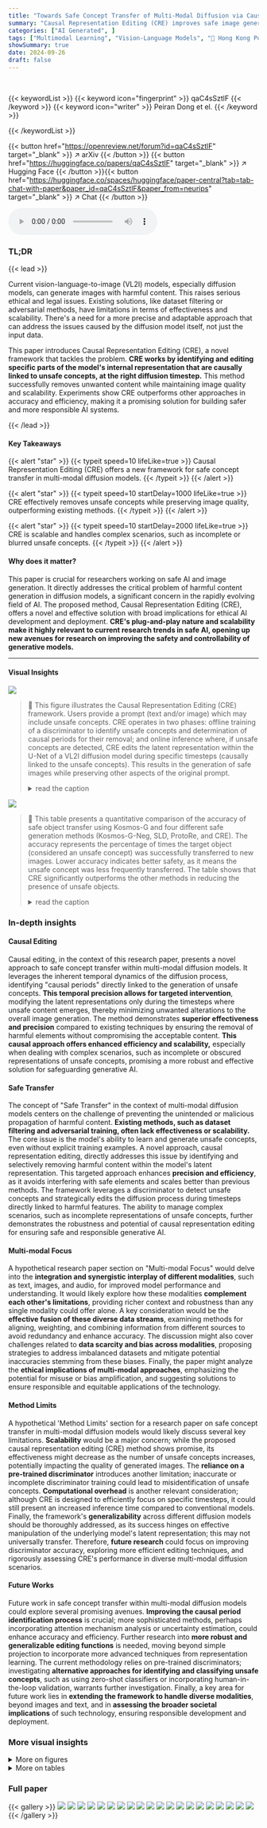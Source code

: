 ```yaml
---
title: "Towards Safe Concept Transfer of Multi-Modal Diffusion via Causal Representation Editing"
summary: "Causal Representation Editing (CRE) improves safe image generation by precisely removing unsafe concepts from diffusion models, enhancing efficiency and flexibility."
categories: ["AI Generated", ]
tags: ["Multimodal Learning", "Vision-Language Models", "🏢 Hong Kong Polytechnic University",]
showSummary: true
date: 2024-09-26
draft: false
---
```


<br>

{{< keywordList >}}
{{< keyword icon="fingerprint" >}} qaC4sSztlF {{< /keyword >}}
{{< keyword icon="writer" >}} Peiran Dong et el. {{< /keyword >}}
 
{{< /keywordList >}}

{{< button href="https://openreview.net/forum?id=qaC4sSztlF" target="_blank" >}}
↗ arXiv
{{< /button >}}
{{< button href="https://huggingface.co/papers/qaC4sSztlF" target="_blank" >}}
↗ Hugging Face
{{< /button >}}{{< button href="https://huggingface.co/spaces/huggingface/paper-central?tab=tab-chat-with-paper&paper_id=qaC4sSztlF&paper_from=neurips" target="_blank" >}}
↗ Chat
{{< /button >}}




<audio controls>
    <source src="https://ai-paper-reviewer.com/qaC4sSztlF/podcast.wav" type="audio/wav">
    Your browser does not support the audio element.
</audio>


### TL;DR


{{< lead >}}

Current vision-language-to-image (VL2I) models, especially diffusion models, can generate images with harmful content. This raises serious ethical and legal issues.  Existing solutions, like dataset filtering or adversarial methods, have limitations in terms of effectiveness and scalability.  There's a need for a more precise and adaptable approach that can address the issues caused by the diffusion model itself, not just the input data.

This paper introduces Causal Representation Editing (CRE), a novel framework that tackles the problem. **CRE works by identifying and editing specific parts of the model's internal representation that are causally linked to unsafe concepts, at the right diffusion timestep.** This method successfully removes unwanted content while maintaining image quality and scalability. Experiments show CRE outperforms other approaches in accuracy and efficiency, making it a promising solution for building safer and more responsible AI systems.

{{< /lead >}}


#### Key Takeaways

{{< alert "star" >}}
{{< typeit speed=10 lifeLike=true >}} Causal Representation Editing (CRE) offers a new framework for safe concept transfer in multi-modal diffusion models. {{< /typeit >}}
{{< /alert >}}

{{< alert "star" >}}
{{< typeit speed=10 startDelay=1000 lifeLike=true >}} CRE effectively removes unsafe concepts while preserving image quality, outperforming existing methods. {{< /typeit >}}
{{< /alert >}}

{{< alert "star" >}}
{{< typeit speed=10 startDelay=2000 lifeLike=true >}} CRE is scalable and handles complex scenarios, such as incomplete or blurred unsafe concepts. {{< /typeit >}}
{{< /alert >}}

#### Why does it matter?
This paper is crucial for researchers working on safe AI and image generation.  It directly addresses the critical problem of harmful content generation in diffusion models, a significant concern in the rapidly evolving field of AI. The proposed method, Causal Representation Editing (CRE), offers a novel and effective solution with broad implications for ethical AI development and deployment.  **CRE's plug-and-play nature and scalability make it highly relevant to current research trends in safe AI, opening up new avenues for research on improving the safety and controllability of generative models.**

------
#### Visual Insights



![](https://ai-paper-reviewer.com/qaC4sSztlF/figures_2_1.jpg)

> 🔼 This figure illustrates the Causal Representation Editing (CRE) framework.  Users provide a prompt (text and/or image) which may include unsafe concepts. CRE operates in two phases: offline training of a discriminator to identify unsafe concepts and determination of causal periods for their removal; and online inference where, if unsafe concepts are detected, CRE edits the latent representation within the U-Net of a VL2I diffusion model during specific timesteps (causally linked to the unsafe concepts). This results in the generation of safe images while preserving other aspects of the original prompt.
> <details>
> <summary>read the caption</summary>
> Figure 1: Method Overview of CRE. Users of VL2I models (U-Net) might input/query images containing unsafe concepts as reference images (objects or styles), here taking the 'Van Gogh' style as an example. CRE consists of two main phases. Phase 1 involves discriminator training and causal period search for each unsafe concept category, which can be performed offline (omitted from this figure, see section 3.3 for details). During inference (phase 2, i.e., the right side of this figure), if the reference image contains unsafe concepts, the editing function of CRE is applied within the U-Net layers. Otherwise, the generated content is faithful to the user-specified prompts without modification.
> </details>





![](https://ai-paper-reviewer.com/qaC4sSztlF/tables_7_1.jpg)

> 🔼 This table presents a quantitative comparison of the accuracy of safe object transfer using Kosmos-G and four different safe generation methods (Kosmos-G-Neg, SLD, ProtoRe, and CRE).  The accuracy represents the percentage of times the target object (considered an unsafe concept) was successfully transferred to new images. Lower accuracy indicates better safety, as it means the unsafe concept was less frequently transferred. The table shows that CRE significantly outperforms the other methods in reducing the presence of unsafe objects.
> <details>
> <summary>read the caption</summary>
> Table 1: Quantitative results of safe object transfer.
> </details>





### In-depth insights


#### Causal Editing
Causal editing, in the context of this research paper, presents a novel approach to safe concept transfer within multi-modal diffusion models.  It leverages the inherent temporal dynamics of the diffusion process, identifying "causal periods" directly linked to the generation of unsafe concepts.  **This temporal precision allows for targeted intervention**, modifying the latent representations only during the timesteps where unsafe content emerges, thereby minimizing unwanted alterations to the overall image generation.  The method demonstrates **superior effectiveness and precision** compared to existing techniques by ensuring the removal of harmful elements without compromising the acceptable content.  **This causal approach offers enhanced efficiency and scalability,** especially when dealing with complex scenarios, such as incomplete or obscured representations of unsafe concepts, promising a more robust and effective solution for safeguarding generative AI.

#### Safe Transfer
The concept of "Safe Transfer" in the context of multi-modal diffusion models centers on the challenge of preventing the unintended or malicious propagation of harmful content.  **Existing methods, such as dataset filtering and adversarial training, often lack effectiveness or scalability.** The core issue is the model's ability to learn and generate unsafe concepts, even without explicit training examples.  A novel approach, causal representation editing, directly addresses this issue by identifying and selectively removing harmful content within the model's latent representation. This targeted approach enhances **precision and efficiency**, as it avoids interfering with safe elements and scales better than previous methods. The framework leverages a discriminator to detect unsafe concepts and strategically edits the diffusion process during timesteps directly linked to harmful features. The ability to manage complex scenarios, such as incomplete representations of unsafe concepts, further demonstrates the robustness and potential of causal representation editing for ensuring safe and responsible generative AI.

#### Multi-modal Focus
A hypothetical research paper section on "Multi-modal Focus" would delve into the **integration and synergistic interplay of different modalities**, such as text, images, and audio, for improved model performance and understanding.  It would likely explore how these modalities **complement each other's limitations**, providing richer context and robustness than any single modality could offer alone.  A key consideration would be the **effective fusion of these diverse data streams**, examining methods for aligning, weighting, and combining information from different sources to avoid redundancy and enhance accuracy.  The discussion might also cover challenges related to **data scarcity and bias across modalities**, proposing strategies to address imbalanced datasets and mitigate potential inaccuracies stemming from these biases. Finally, the paper might analyze the **ethical implications of multi-modal approaches**, emphasizing the potential for misuse or bias amplification, and suggesting solutions to ensure responsible and equitable applications of the technology.

#### Method Limits
A hypothetical 'Method Limits' section for a research paper on safe concept transfer in multi-modal diffusion models would likely discuss several key limitations.  **Scalability** would be a major concern; while the proposed causal representation editing (CRE) method shows promise, its effectiveness might decrease as the number of unsafe concepts increases, potentially impacting the quality of generated images.  The **reliance on a pre-trained discriminator** introduces another limitation; inaccurate or incomplete discriminator training could lead to misidentification of unsafe concepts.  **Computational overhead** is another relevant consideration; although CRE is designed to efficiently focus on specific timesteps, it could still present an increased inference time compared to conventional models.  Finally, the framework's **generalizability** across different diffusion models should be thoroughly addressed, as its success hinges on effective manipulation of the underlying model's latent representation; this may not universally transfer. Therefore, **future research** could focus on improving discriminator accuracy, exploring more efficient editing techniques, and rigorously assessing CRE's performance in diverse multi-modal diffusion scenarios.

#### Future Works
Future work in safe concept transfer within multi-modal diffusion models could explore several promising avenues. **Improving the causal period identification process** is crucial; more sophisticated methods, perhaps incorporating attention mechanism analysis or uncertainty estimation, could enhance accuracy and efficiency.  Further research into **more robust and generalizable editing functions** is needed, moving beyond simple projection to incorporate more advanced techniques from representation learning. The current methodology relies on pre-trained discriminators; investigating **alternative approaches for identifying and classifying unsafe concepts**, such as using zero-shot classifiers or incorporating human-in-the-loop validation, warrants further investigation. Finally, a key area for future work lies in **extending the framework to handle diverse modalities**, beyond images and text, and in **assessing the broader societal implications** of such technology, ensuring responsible development and deployment.


### More visual insights

<details>
<summary>More on figures
</summary>


![](https://ai-paper-reviewer.com/qaC4sSztlF/figures_6_1.jpg)

> 🔼 This figure displays qualitative results of the proposed CRE method on the COCO-30k dataset.  It shows a comparison between the results generated by Kosmos-G, CRE with a cassette player as a reference, and CRE with Mickey Mouse as a reference. The images demonstrate how the CRE method effectively removes or transfers the specified objects (cassette player or Mickey Mouse) from the input image while maintaining the overall quality and context of the generated images.
> <details>
> <summary>read the caption</summary>
> Figure 2: Qualitative results on COCO-30k dataset.
> </details>



![](https://ai-paper-reviewer.com/qaC4sSztlF/figures_8_1.jpg)

> 🔼 This figure shows a qualitative comparison of the results obtained using Kosmos-G, SLD, ProtoRe, and the proposed CRE method for both object and style transfer tasks.  The left side demonstrates object removal from generated images, while the right side shows style transfer with the removal of an undesired style.  The images illustrate the effectiveness of CRE in precisely removing unsafe concepts while preserving the overall quality and coherence of the generated images.  Kosmos-G without any safety mechanism is provided as a baseline for comparison.
> <details>
> <summary>read the caption</summary>
> Figure 3: Qualitative safe generation results on object transfer (left) and style transfer (right).
> </details>



![](https://ai-paper-reviewer.com/qaC4sSztlF/figures_8_2.jpg)

> 🔼 This figure shows a comparison of image generation results using different methods for safe object and style transfer. The 'Original image' row displays the input images. The 'Unsafe concepts' row shows examples of unsafe concepts such as specific objects or artistic styles.  The 'Kosmos-G' row demonstrates the results of the Kosmos-G model without any safety mechanisms, showing the transfer of unsafe concepts. The subsequent rows (SLD, ProtoRe, and CRE) illustrate the results from different safe generation methods, highlighting their effectiveness in removing or mitigating the unsafe concepts while preserving the overall image quality. The left side focuses on object transfer, and the right side focuses on style transfer.  The figure visually demonstrates the superior performance of the proposed CRE method in achieving safer image generation.
> <details>
> <summary>read the caption</summary>
> Figure 3: Qualitative safe generation results on object transfer (left) and style transfer (right).
> </details>



![](https://ai-paper-reviewer.com/qaC4sSztlF/figures_9_1.jpg)

> 🔼 This figure demonstrates the effectiveness of the proposed Causal Representation Editing (CRE) method in handling complex scenarios and achieving precise mitigation of unsafe concepts. The left panel showcases CRE's ability to remove unsafe concepts from images even when they are blurred, taken with mobile phones, cropped, overexposed, or oversaturated. The right panel highlights the precision of CRE by showing how it selectively removes specific unsafe styles (Van Gogh, hat) while preserving other aspects of the generated image.
> <details>
> <summary>read the caption</summary>
> Figure 5: Safe generation under complex scenarios (left); with precise mitigation (right).
> </details>



![](https://ai-paper-reviewer.com/qaC4sSztlF/figures_13_1.jpg)

> 🔼 This figure illustrates the Causal Representation Editing (CRE) framework.  It shows how CRE processes user inputs (including potentially unsafe content) during two phases. Phase 1 (offline) trains a discriminator to identify unsafe concepts and determines the causal period for their removal. Phase 2 (inference) applies representation editing within the U-Net layers of a Vision-Language-to-Image model only if unsafe concepts are detected, thus ensuring safe content generation.
> <details>
> <summary>read the caption</summary>
> Figure 1: Method Overview of CRE. Users of VL2I models (U-Net) might input/query images containing unsafe concepts as reference images (objects or styles), here taking the 'Van Gogh' style as an example. CRE consists of two main phases. Phase 1 involves discriminator training and causal period search for each unsafe concept category, which can be performed offline (omitted from this figure, see section 3.3 for details). During inference (phase 2, i.e., the right side of this figure), if the reference image contains unsafe concepts, the editing function of CRE is applied within the U-Net layers. Otherwise, the generated content is faithful to the user-specified prompts without modification.
> </details>



![](https://ai-paper-reviewer.com/qaC4sSztlF/figures_16_1.jpg)

> 🔼 This figure shows examples of the final style dataset used to train the classifier for the style transfer task.  The dataset is divided into three groups based on variance and bias: High Variance & High Bias, Medium Variance & Medium Bias, and Low Variance & Low Bias.  Each group contains images representing the 'Normal' class and four unsafe styles (Disney, Pencil Sketch, Picasso, and Van Gogh). The High Variance & High Bias images are from Style Dataset 1, the Medium Variance & Medium Bias images are from Style Dataset 2, and the Low Variance & Low Bias images are from Style Dataset 3.  The image shows a grid of images for each style and variance/bias combination.
> <details>
> <summary>read the caption</summary>
> Figure 6: Examples of Style Dataset Final. This dataset is used for training the classifier. For “Disney”, “Pencil Sketch”, “Picasso”, and “Van Gogh”, High Variance & High Bias means the images are selected from Style Dataset 1, Medium Variance & Medium Bias means the images are selected from Style Dataset 2, Ligh Variance & Ligh Bias means the images are selected from Style Dataset 3.
> </details>



![](https://ai-paper-reviewer.com/qaC4sSztlF/figures_17_1.jpg)

> 🔼 This figure shows a qualitative comparison of object transfer results using Kosmos-G and Kosmos-G-Neg.  Kosmos-G-Neg appends a negative prompt to the Kosmos-G prompt in an attempt to prevent the generation of unsafe concepts.  The left column displays example images of the 10 object categories used as unsafe concepts. The middle and right columns display the results generated using Kosmos-G and Kosmos-G-Neg respectively. By visually inspecting the results, one can qualitatively assess the effectiveness of the negative prompt approach in mitigating the generation of unsafe concepts. This figure supports the paper's claim that simply adding a negative prompt is not effective for preventing the transfer of harmful concepts.
> <details>
> <summary>read the caption</summary>
> Figure 7: Object transfer with Kosmos-G and Kosmos-G-Neg.
> </details>



![](https://ai-paper-reviewer.com/qaC4sSztlF/figures_17_2.jpg)

> 🔼 This figure displays a comparison of style transfer results between Kosmos-G and Kosmos-G-Neg.  Kosmos-G-Neg uses negative prompts to try to prevent the transfer of unsafe styles. Each row represents a different unsafe style (Disney, Pencil Sketch, Picasso, Van Gogh), and each column shows the style transfer results for Kosmos-G and Kosmos-G-Neg respectively, using the same base image each time. The results illustrate the differences in style transfer capability and safety between the two approaches.
> <details>
> <summary>read the caption</summary>
> Figure 8: Style transfer with Kosmos-G and Kosmos-G-Neg.
> </details>



![](https://ai-paper-reviewer.com/qaC4sSztlF/figures_18_1.jpg)

> 🔼 This figure demonstrates the impact of using projection in representation editing.  The left side shows object transfer, while the right shows style transfer.  Each side compares results with and without projection.  The results show that projection significantly improves image quality while maintaining the integrity of safe elements like backgrounds, striking a balance between creative generation and safety.
> <details>
> <summary>read the caption</summary>
> Figure 9: Ablation study on representation editing with projection. Projection significantly enhances the quality of image generation while preserving safe concepts such as backgrounds, resulting in more coherent and contextually accurate visuals. Our approach not only improves the overall fidelity of the generated images but also ensures that the integrity of essential components, such as backgrounds and other safe concepts, is maintained. This method effectively balances creative generation and safety compliance, ensuring that the generated content adheres to desired safety standards without compromising visual quality.
> </details>



![](https://ai-paper-reviewer.com/qaC4sSztlF/figures_19_1.jpg)

> 🔼 This figure compares the attention maps of Kosmos-G and CRE during the diffusion process.  The comparison highlights that while initially similar, the attention maps diverge quickly, demonstrating CRE's ability to remove unsafe concepts early in the generation process.
> <details>
> <summary>read the caption</summary>
> Figure 10: Attention map comparison between the process of normal Kosmos-G and CRE. Take safe object transfer as an example, the image shows one of the attention maps in the whole process of normal Kosmos-G and CRE. We can find that at the very beginning (i.e., the image with index 00, which represents t=T), the attention maps in the two processes are somewhat similar to a certain extent. But just after a few timesteps, the attention maps are quite different. It shows that earlier diffusion steps have a big difference in object generation, and CRE can certainly remove the unsafe concept in the attention step, which is after the forward step of the attention map.
> </details>



![](https://ai-paper-reviewer.com/qaC4sSztlF/figures_20_1.jpg)

> 🔼 This figure illustrates the overall framework of Causal Representation Editing (CRE). It shows how CRE intervenes in the process of vision-language-to-image (VL2I) generation using a U-Net model to remove unsafe concepts from the generated images. The figure is divided into two phases. Phase 1 includes discriminator training and causal period search for unsafe concepts, which can be done offline. Phase 2 shows how CRE works during inference time by applying the editing function to remove unsafe concepts from the latent representations within the U-Net layers, ensuring the generated images are safe while maintaining fidelity to user prompts.
> <details>
> <summary>read the caption</summary>
> Figure 1: Method Overview of CRE. Users of VL2I models (U-Net) might input/query images containing unsafe concepts as reference images (objects or styles), here taking the 'Van Gogh' style as an example. CRE consists of two main phases. Phase 1 involves discriminator training and causal period search for each unsafe concept category, which can be performed offline (omitted from this figure, see section 3.3 for details). During inference (phase 2, i.e., the right side of this figure), if the reference image contains unsafe concepts, the editing function of CRE is applied within the U-Net layers. Otherwise, the generated content is faithful to the user-specified prompts without modification.
> </details>



![](https://ai-paper-reviewer.com/qaC4sSztlF/figures_21_1.jpg)

> 🔼 This figure illustrates the Causal Representation Editing (CRE) framework proposed in the paper. It shows how CRE works in two phases: an offline phase for discriminator training and causal period search, and an online inference phase where the model identifies and removes unsafe concepts from the generated images by editing the latent representations within the U-Net layers.  The example uses Van Gogh's style as a reference to highlight the process of identifying and removing unsafe concepts.
> <details>
> <summary>read the caption</summary>
> Figure 1: Method Overview of CRE. Users of VL2I models (U-Net) might input/query images containing unsafe concepts as reference images (objects or styles), here taking the “Van Gogh” style as an example. CRE consists of two main phases. Phase 1 involves discriminator training and causal period search for each unsafe concept category, which can be performed offline (omitted from this figure, see section 3.3 for details). During inference (phase 2, i.e., the right side of this figure), if the reference image contains unsafe concepts, the editing function of CRE is applied within the U-Net layers. Otherwise, the generated content is faithful to the user-specified prompts without modification.
> </details>



![](https://ai-paper-reviewer.com/qaC4sSztlF/figures_22_1.jpg)

> 🔼 This figure presents a qualitative comparison of image generation results using Kosmos-G with and without Causal Representation Editing (CRE), focusing on the impact of selecting different timesteps for applying the CRE method. The top row shows the prompt and the timestep range used for CRE. The subsequent rows show the generated images from Kosmos-G without CRE, Kosmos-G with CRE applied to the specified timesteps, and Kosmos-G with CRE applied to a different timestep range.  Each column represents a different prompt, allowing for observing the effect of different timestep ranges across various prompts. It helps to illustrate how the choice of timesteps influences the effectiveness of CRE in removing unsafe concepts while preserving the overall image quality.
> <details>
> <summary>read the caption</summary>
> Figure 13: Qualitative results on timestep selection.
> </details>



![](https://ai-paper-reviewer.com/qaC4sSztlF/figures_23_1.jpg)

> 🔼 This figure illustrates the Causal Representation Editing (CRE) framework proposed in the paper. It shows how CRE intervenes in the image generation process of vision-language-to-image (VL2I) diffusion models to remove unsafe concepts from the generated images while preserving the quality of the acceptable content. The framework involves two phases: an offline phase (discriminator training and causal period search) and an online phase (inference-time intervention). The figure highlights the process of the online phase, showing how the editing function of CRE modifies the latent representation within the U-Net layers to remove unsafe concepts from the generated images.
> <details>
> <summary>read the caption</summary>
> Figure 1: Method Overview of CRE. Users of VL2I models (U-Net) might input/query images containing unsafe concepts as reference images (objects or styles), here taking the “Van Gogh” style as an example. CRE consists of two main phases. Phase 1 involves discriminator training and causal period search for each unsafe concept category, which can be performed offline (omitted from this figure, see section 3.3 for details). During inference (phase 2, i.e., the right side of this figure), if the reference image contains unsafe concepts, the editing function of CRE is applied within the U-Net layers. Otherwise, the generated content is faithful to the user-specified prompts without modification.
> </details>



</details>




<details>
<summary>More on tables
</summary>


![](https://ai-paper-reviewer.com/qaC4sSztlF/tables_7_2.jpg)
> 🔼 This table presents a quantitative comparison of the accuracy of safe style transfer using different methods.  Four styles (Disney, Pencil Sketch, Picasso, and Van Gogh) were used as unsafe concepts, and the accuracy is measured using two different classifiers (ResNet-50 and ViT-base).  The table compares the performance of Kosmos-G, Kosmos-G-Neg (Kosmos-G with negative prompts), SLD, ProtoRe, and the proposed CRE method. Lower accuracy values indicate better performance in preventing unsafe style transfer.
> <details>
> <summary>read the caption</summary>
> Table 2: Quantitative results of safe style transfer.
> </details>

![](https://ai-paper-reviewer.com/qaC4sSztlF/tables_7_3.jpg)
> 🔼 This table presents a quantitative comparison of the accuracy of safe style transfer using Kosmos-G and four other methods (Kosmos-G-Neg, SLD, ProtoRe, and CRE).  Four styles (Disney, Pencil Sketch, Picasso, and Van Gogh) were used as unsafe concepts.  Two different classifiers (ResNet-50 and ViT-base) were used to evaluate the performance of each method. The table shows the top-1 accuracy of style transfer for each style and classifier, broken down by method.  Lower accuracy indicates better safety in style transfer, meaning the unwanted style is less likely to be transferred.  The Δ column shows the change in accuracy between the single unsafe concept and multiple unsafe concept scenarios.
> <details>
> <summary>read the caption</summary>
> Table 2: Quantitative results of safe style transfer.
> </details>

![](https://ai-paper-reviewer.com/qaC4sSztlF/tables_8_1.jpg)
> 🔼 This table presents a quantitative comparison of the average performance of three different methods (SLD, ProtoRe, and CRE) in addressing seven categories of unsafe content within the I2P dataset.  Each cell represents the average rate of unsafe content generation for each method across multiple trials and for each I2P category.  Lower values indicate better performance in mitigating the generation of unsafe content.
> <details>
> <summary>read the caption</summary>
> Table 4: Quantitative results of I2P.
> </details>

![](https://ai-paper-reviewer.com/qaC4sSztlF/tables_15_1.jpg)
> 🔼 This table presents a quantitative comparison of the accuracy of safe object transfer using Kosmos-G and four different safe generation methods (Kosmos-G-Neg, SLD, ProtoRe, and CRE).  The accuracy represents the percentage of times the unsafe object was successfully removed from the generated images.  Lower accuracy indicates better safety, meaning that the unsafe concept was less frequently present in the generated output. The results are averaged across ten different ImageNet object categories used as unsafe concepts.
> <details>
> <summary>read the caption</summary>
> Table 1: Quantitative results of safe object transfer.
> </details>

![](https://ai-paper-reviewer.com/qaC4sSztlF/tables_15_2.jpg)
> 🔼 This table presents a quantitative comparison of the accuracy of safe object transfer using Kosmos-G and four other methods (Kosmos-G-Neg, SLD, ProtoRe, and CRE).  The accuracy is measured as the percentage of times the unsafe object is successfully removed.  Lower percentages indicate better performance in removing unsafe objects.  Ten object categories were used as unsafe concepts, and the results are shown per category and as an average across all categories.
> <details>
> <summary>read the caption</summary>
> Table 1: Quantitative results of safe object transfer.
> </details>

![](https://ai-paper-reviewer.com/qaC4sSztlF/tables_15_3.jpg)
> 🔼 This table presents a quantitative comparison of the accuracy of safe object transfer using Kosmos-G and four different safe generation methods (Kosmos-G-Neg, SLD, ProtoRe, and CRE).  The accuracy is measured as the percentage of times the unsafe object (from a set of ten ImageNet classes) appeared in the images generated by each method. Lower accuracy indicates better safety, meaning the unsafe object was less frequently present in the generated images.  The results show that CRE outperforms existing methods in reducing the appearance of the unsafe objects.
> <details>
> <summary>read the caption</summary>
> Table 1: Quantitative results of safe object transfer.
> </details>

</details>




### Full paper

{{< gallery >}}
<img src="https://ai-paper-reviewer.com/qaC4sSztlF/1.png" class="grid-w50 md:grid-w33 xl:grid-w25" />
<img src="https://ai-paper-reviewer.com/qaC4sSztlF/2.png" class="grid-w50 md:grid-w33 xl:grid-w25" />
<img src="https://ai-paper-reviewer.com/qaC4sSztlF/3.png" class="grid-w50 md:grid-w33 xl:grid-w25" />
<img src="https://ai-paper-reviewer.com/qaC4sSztlF/4.png" class="grid-w50 md:grid-w33 xl:grid-w25" />
<img src="https://ai-paper-reviewer.com/qaC4sSztlF/5.png" class="grid-w50 md:grid-w33 xl:grid-w25" />
<img src="https://ai-paper-reviewer.com/qaC4sSztlF/6.png" class="grid-w50 md:grid-w33 xl:grid-w25" />
<img src="https://ai-paper-reviewer.com/qaC4sSztlF/7.png" class="grid-w50 md:grid-w33 xl:grid-w25" />
<img src="https://ai-paper-reviewer.com/qaC4sSztlF/8.png" class="grid-w50 md:grid-w33 xl:grid-w25" />
<img src="https://ai-paper-reviewer.com/qaC4sSztlF/9.png" class="grid-w50 md:grid-w33 xl:grid-w25" />
<img src="https://ai-paper-reviewer.com/qaC4sSztlF/10.png" class="grid-w50 md:grid-w33 xl:grid-w25" />
<img src="https://ai-paper-reviewer.com/qaC4sSztlF/11.png" class="grid-w50 md:grid-w33 xl:grid-w25" />
<img src="https://ai-paper-reviewer.com/qaC4sSztlF/12.png" class="grid-w50 md:grid-w33 xl:grid-w25" />
<img src="https://ai-paper-reviewer.com/qaC4sSztlF/13.png" class="grid-w50 md:grid-w33 xl:grid-w25" />
<img src="https://ai-paper-reviewer.com/qaC4sSztlF/14.png" class="grid-w50 md:grid-w33 xl:grid-w25" />
<img src="https://ai-paper-reviewer.com/qaC4sSztlF/15.png" class="grid-w50 md:grid-w33 xl:grid-w25" />
<img src="https://ai-paper-reviewer.com/qaC4sSztlF/16.png" class="grid-w50 md:grid-w33 xl:grid-w25" />
<img src="https://ai-paper-reviewer.com/qaC4sSztlF/17.png" class="grid-w50 md:grid-w33 xl:grid-w25" />
<img src="https://ai-paper-reviewer.com/qaC4sSztlF/18.png" class="grid-w50 md:grid-w33 xl:grid-w25" />
<img src="https://ai-paper-reviewer.com/qaC4sSztlF/19.png" class="grid-w50 md:grid-w33 xl:grid-w25" />
<img src="https://ai-paper-reviewer.com/qaC4sSztlF/20.png" class="grid-w50 md:grid-w33 xl:grid-w25" />
{{< /gallery >}}
